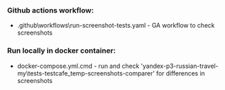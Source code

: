 ### Github actions workflow:
- .github\workflows\run-screenshot-tests.yaml - GA workflow to check screenshots

### Run locally in docker container:
- docker-compose.yml.cmd - run and check 'yandex-p3-russian-travel-my\tests-testcafe\_temp-screenshots-comparer' for differences in screenshots
